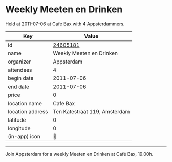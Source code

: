 # Weekly Meeten en Drinken
Held at 2011-07-06 at Cafe Bax with 4 Appsterdammers.
        
|Key|Value
|---|---|
|id|[24605181](https://www.meetup.com/appsterdam/events/24605181/)|
|name|Weekly Meeten en Drinken|
|organizer|Appsterdam|
|attendees|4|
|begin date|2011-07-06|
|end date|2011-07-06|
|price|0|
|location name|Cafe Bax|
|location address|Ten Katestraat 119, Amsterdam|
|latitude|0|
|longitude|0|
|(in-app) icon|🍺|

---

Join Appsterdam for a weekly Meeten en Drinken at Café Bax, 19.00h.
